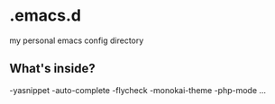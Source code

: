 .emacs.d
========

my personal emacs config directory

What's inside?
--------
-yasnippet
-auto-complete
-flycheck
-monokai-theme
-php-mode
...
